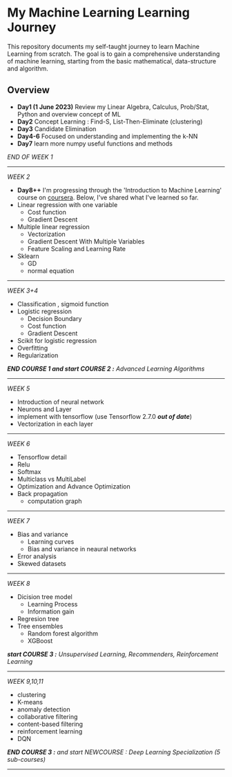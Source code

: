 # My Machine Learning Learning Journey

This repository documents my self-taught journey to learn Machine Learning from scratch. The goal is to gain a comprehensive understanding of machine learning, starting from the basic mathematical, data-structure and algorithm.

## Overview

- **Day1 (1 June 2023)** Review my Linear Algebra, Calculus, Prob/Stat, Python and overview concept of ML
- **Day2** Concept Learning : Find-S, List-Then-Eliminate (clustering)
- **Day3** Candidate Elimination
- **Day4-6** Focused on understanding and implementing the k-NN
- **Day7** learn more numpy useful functions and methods

_END OF WEEK 1_

---

_WEEK 2_
- **Day8++**  I'm progressing through the 'Introduction to Machine Learning' course on [coursera](https://www.coursera.org/specializations/machine-learning-introduction). Below, I've shared what I've learned so far.
- Linear regression with one variable
  - Cost function
  - Gradient Descent
- Multiple linear regression
  - Vectorization
  - Gradient Descent With Multiple Variables
  - Feature Scaling and Learning Rate
- Sklearn
  - GD
  - normal equation

---

_WEEK 3+4_
- Classification , sigmoid function
- Logistic regression
  - Decision Boundary
  - Cost function
  - Gradient Descent
- Scikit for logistic regression
- Overfitting
- Regularization

_**END COURSE 1 and start COURSE 2 :** Advanced Learning Algorithms_
  
---

_WEEK 5_
- Introduction of neural network
- Neurons and Layer
- implement with tensorflow (use Tensorflow 2.7.0 _**out of date**_)
- Vectorization in each layer

---

_WEEK 6_
- Tensorflow detail
- Relu
- Softmax
- Multiclass vs MultiLabel
- Optimization and Advance Optimization
- Back propagation
  - computation graph

---

_WEEK 7_
- Bias and variance
  - Learning curves
  - Bias and variance in neaural networks
- Error analysis
- Skewed datasets

---

_WEEK 8_
- Dicision tree model
  - Learning Process
  - Information gain
- Regresion tree
- Tree ensembles
  - Random forest algorithm
  - XGBoost

_**start COURSE 3 :** Unsupervised Learning, Recommenders, Reinforcement Learning_
  
---

_WEEK 9,10,11_
- clustering
- K-means
- anomaly detection
- collaborative filtering
- content-based filtering
- reinforcement learning
- DQN

_**END COURSE 3 :** and start NEWCOURSE : _Deep Learning Specialization_ (5 sub-courses)_ 

---